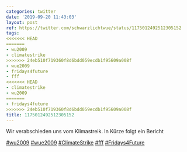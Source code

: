 ```yaml
---
categories: twitter
date: '2019-09-20 11:43:03'
layout: post
ref: https://twitter.com/schwarzlichtwue/status/1175012492512305152
tags:
<<<<<<< HEAD
=======
- wu2009
- climatestrike
>>>>>>> 24eb510f719360f8d6bdd059ecdb1f95609a008f
- wue2009
- fridays4future
- fff
<<<<<<< HEAD
- climatestrike
- wu2009
=======
- fridays4future
>>>>>>> 24eb510f719360f8d6bdd059ecdb1f95609a008f
title: 1175012492512305152
---
```

Wir verabschieden uns vom Klimastreik. In Kürze folgt ein Bericht

[#wu2009](/t/wu2009) [#wue2009](/t/wue2009) [#ClimateStrike](/t/climatestrike) [#fff](/t/fff) [#Fridays4Future](/t/fridays4future)